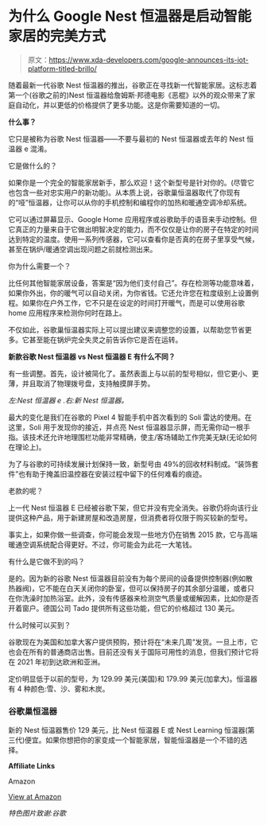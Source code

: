 # 为什么 Google Nest 恒温器是启动智能家居的完美方式

> 原文：<https://www.xda-developers.com/google-announces-its-iot-platform-titled-brillo/>

随着最新一代谷歌 Nest 恒温器的推出，谷歌正在寻找新一代智能家居。这标志着第一个(谷歌之前的)Nest 恒温器给詹姆斯·邦德电影《恶棍》以外的观众带来了家庭自动化，并以更低的价格提供了更多功能。这是你需要知道的一切。

**什么事？**

它只是被称为谷歌 Nest 恒温器——不要与最初的 Nest 恒温器或去年的 Nest 恒温器 e 混淆。

它是做什么的？

如果你是一个完全的智能家居新手，那么欢迎！这个新型号是针对你的。(尽管它也包含一些对忠实用户的新功能)。从本质上说，谷歌巢恒温器取代了你现有的“哑”恒温器，让你可以从你的手机控制和编程你的加热和暖通空调冷却系统。

它可以通过屏幕显示、Google Home 应用程序或谷歌助手的语音来手动控制。但它真正的力量来自于它做出明智决定的能力，而不仅仅是让你的房子在特定的时间达到特定的温度。使用一系列传感器，它可以查看你是否真的在房子里享受气候，甚至在锅炉/暖通空调出现问题之前就检测出来。

你为什么需要一个？

比任何其他智能家居设备，答案是“因为他们支付自己”。存在检测等功能意味着，如果你外出，你的暖气可以自动关闭，为你省钱。它还允许您在粒度级别上设置例程。如果你在户外工作，它不只是在设定的时间打开暖气，而是可以使用谷歌 home 应用程序来检测你何时在路上。

不仅如此，谷歌巢恒温器实际上可以提出建议来调整您的设置，以帮助您节省更多。它甚至能在锅炉完全失灵之前告诉你它是否在运转。

**新款谷歌 Nest 恒温器 vs Nest 恒温器 E 有什么不同？**

有一些调整。首先，设计被简化了。虽然表面上与以前的型号相似，但它更小、更薄，并且取消了物理拨号盘，支持触摸屏手势。

*左:Nest 恒温器 e .右:新 Nest 恒温器。*

最大的变化是我们在谷歌的 Pixel 4 智能手机中首次看到的 Soli 雷达的使用。在这里，Soli 用于发现你的接近，并点亮 Nest 恒温器显示屏，而无需你动一根手指。该技术还允许地理围栏功能非常精确，使主/客场辅助工作完美无缺(无论如何在理论上)。

为了与谷歌的可持续发展计划保持一致，新型号由 49%的回收材料制成。“装饰套件”也有助于掩盖旧温控器在安装过程中留下的任何难看的痕迹。

老款的呢？

上一代 Nest 恒温器 E 已经被谷歌下架，但它并没有完全消失。谷歌仍将向该行业提供这种产品，用于新建房屋和改造房屋，但消费者将仅限于购买较新的型号。

事实上，如果你做一些调查，你可能会发现一些地方仍在销售 2015 款，它与高端暖通空调系统配合得更好。不过，你可能会为此花一大笔钱。

有什么是它做不到的吗？

是的。因为新的谷歌 Nest 恒温器目前没有为每个房间的设备提供控制器(例如散热器阀)，它不能在白天关闭你的卧室，但可以保持房子的其余部分温暖，或者只在你洗澡时加热浴室。此外，没有传感器来检测空气质量或缓解因素，比如你是否开着窗户。德国公司 Tado 提供所有这些功能，但它的价格超过 130 美元。

什么时候可以买到？

谷歌现在为美国和加拿大客户提供预购，预计将在“未来几周”发货。一旦上市，它也会在所有的普通商店出售。目前还没有关于国际可用性的消息，但我们预计它将在 2021 年初到达欧洲和亚洲。

定价明显低于以前的型号，为 129.99 美元(美国)和 179.99 美元(加拿大)。恒温器有 4 种颜色:雪、沙、雾和木炭。

### 谷歌巢恒温器

新的 Nest 恒温器售价 129 美元，比 Nest 恒温器 E 或 Nest Learning 恒温器(第三代)便宜。如果你想把你的家变成一个智能家居，智能恒温器是一个不错的选择。

**Affiliate Links**

Amazon

[View at Amazon](https://www.amazon.com/Google-Nest-Thermostat-Smart-Programmable/dp/B08HRPDYTP/?tag=xda-515c3vl-20&ascsubtag=UUxdaUeUpU30178&asc_refurl=https%3A%2F%2Fwww.xda-developers.com%2Fgoogle-nest-thermostat-smart-home%2F&asc_campaign=Short-Term)

*特色图片致谢:谷歌*